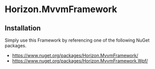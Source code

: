 # Horizon.MvvmFramework
## Installation
Simply use this Framework by referencing one of the following NuGet packages.
* https://www.nuget.org/packages/Horizon.MvvmFramework/
* https://www.nuget.org/packages/Horizon.MvvmFramework.Wpf/
